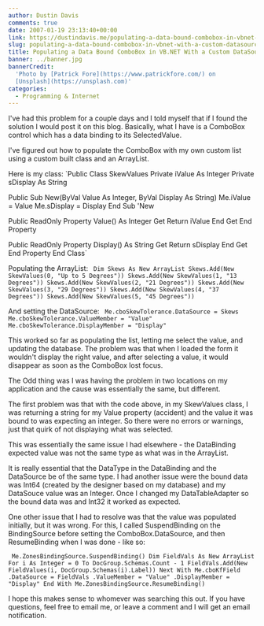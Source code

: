 ```yaml
---
author: Dustin Davis
comments: true
date: 2007-01-19 23:13:40+00:00
link: https://dustindavis.me/populating-a-data-bound-combobox-in-vbnet-with-a-custom-datasource/
slug: populating-a-data-bound-combobox-in-vbnet-with-a-custom-datasource
title: Populating a Data Bound ComboBox in VB.NET With a Custom DataSource
banner: ../banner.jpg
bannerCredit:
  'Photo by [Patrick Fore](https://www.patrickfore.com/) on
  [Unsplash](https://unsplash.com)'
categories:
  - Programming & Internet
---
```


I've had this problem for a couple days and I told myself that if I found the
solution I would post it on this blog. Basically, what I have is a ComboBox
control which has a data binding to its SelectedValue.

I've figured out how to populate the ComboBox with my own custom list using a
custom built class and an ArrayList.

<!-- more -->

Here is my class: `Public Class SkewValues Private iValue As Integer Private
sDisplay As String

Public Sub New(ByVal Value As Integer, ByVal Display As String) Me.iValue =
Value Me.sDisplay = Display End Sub 'New

Public ReadOnly Property Value() As Integer Get Return iValue End Get End
Property

Public ReadOnly Property Display() As String Get Return sDisplay End Get End
Property End Class`

Populating the ArrayList:
` Dim Skews As New ArrayList Skews.Add(New SkewValues(0, "Up to 5 Degrees")) Skews.Add(New SkewValues(1, "13 Degrees")) Skews.Add(New SkewValues(2, "21 Degrees")) Skews.Add(New SkewValues(3, "29 Degrees")) Skews.Add(New SkewValues(4, "37 Degrees")) Skews.Add(New SkewValues(5, "45 Degrees"))`

And setting the DataSource:
` Me.cboSkewTolerance.DataSource = Skews Me.cboSkewTolerance.ValueMember = "Value" Me.cboSkewTolerance.DisplayMember = "Display"`

This worked so far as populating the list, letting me select the value, and
updating the database. The problem was that when I loaded the form it wouldn't
display the right value, and after selecting a value, it would disappear as soon
as the ComboBox lost focus.

The Odd thing was I was having the problem in two locations on my application
and the cause was essentially the same, but different.

The first problem was that with the code above, in my SkewValues class, I was
returning a string for my Value property (accident) and the value it was bound
to was expecting an integer. So there were no errors or warnings, just that
quirk of not displaying what was selected.

This was essentially the same issue I had elsewhere - the DataBinding expected
value was not the same type as what was in the ArrayList.

It is really essential that the DataType in the DataBinding and the DataSource
be of the same type. I had another issue were the bound data was Int64 (created
by the designer based on my database) and my DataSouce value was an Integer.
Once I changed my DataTableAdapter so the bound data was and Int32 it worked as
expected.

One other issue that I had to resolve was that the value was populated
initially, but it was wrong. For this, I called SuspendBinding on the
BindingSource before setting the ComboBox.DataSource, and then ResumeBinding
when I was done - like so:

` Me.ZonesBindingSource.SuspendBinding() Dim FieldVals As New ArrayList For i As Integer = 0 To DocGroup.Schemas.Count - 1 FieldVals.Add(New FieldValues(i, DocGroup.Schemas(i).Label)) Next With Me.cboKfField .DataSource = FieldVals .ValueMember = "Value" .DisplayMember = "Display" End With Me.ZonesBindingSource.ResumeBinding()`

I hope this makes sense to whomever was searching this out. If you have
questions, feel free to email me, or leave a comment and I will get an email
notification.
